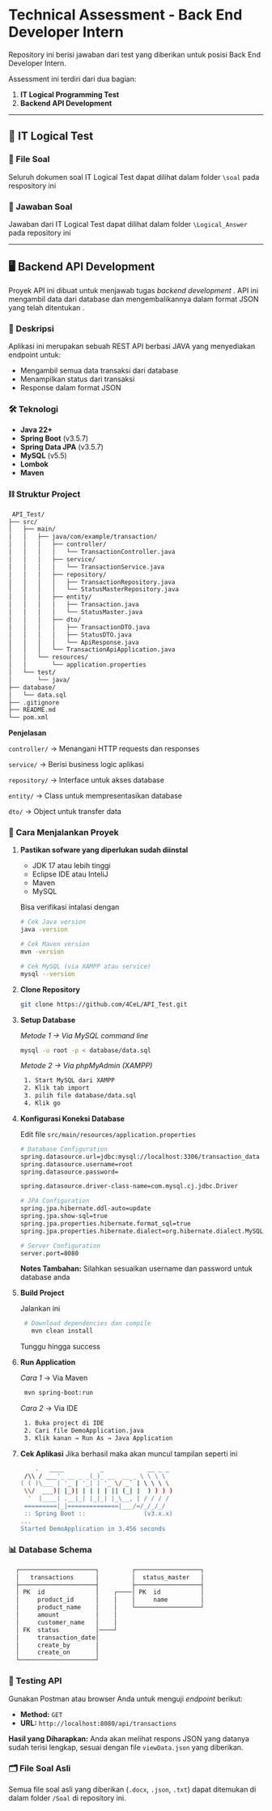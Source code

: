 # Technical Assessment - Back End Developer Intern

Repository ini berisi jawaban dari test yang diberikan untuk posisi Back End Developer Intern.

Assessment ini terdiri dari dua bagian:
1.  **IT Logical Programming Test**
2.  **Backend API Development**

---
## 🧠 IT Logical Test

### 📁 File Soal
Seluruh dokumen soal IT Logical Test dapat dilihat dalam folder `\soal` pada respository ini

### 📄 Jawaban Soal
Jawaban dari IT Logical Test dapat dilihat dalam folder `\Logical_Answer` pada repository ini

---

## 🖥️ Backend API Development

Proyek API ini dibuat untuk menjawab tugas *backend development* . API ini mengambil data dari database dan mengembalikannya dalam format JSON yang telah ditentukan .

### 📖 Deskripsi
Aplikasi ini merupakan sebuah REST API berbasi JAVA yang menyediakan endpoint untuk:
* Mengambil semua data transaksi dari database
* Menampilkan status dari transaksi
* Response dalam format JSON

### 🛠️ Teknologi
* **Java 22+**
* **Spring Boot** (v3.5.7)
* **Spring Data JPA** (v3.5.7)
* **MySQL** (v5.5)
* **Lombok**
* **Maven**

### ⛓️ Struktur Project ###
   ```bash
    API_Test/
├── src/
│   ├── main/
│   │   ├── java/com/example/transaction/
│   │   │   ├── controller/
│   │   │   │   └── TransactionController.java     
│   │   │   ├── service/
│   │   │   │   └── TransactionService.java        
│   │   │   ├── repository/
│   │   │   │   ├── TransactionRepository.java     
│   │   │   │   └── StatusMasterRepository.java
│   │   │   ├── entity/
│   │   │   │   ├── Transaction.java               
│   │   │   │   └── StatusMaster.java
│   │   │   ├── dto/
│   │   │   │   ├── TransactionDTO.java            
│   │   │   │   ├── StatusDTO.java
│   │   │   │   └── ApiResponse.java
│   │   │   └── TransactionApiApplication.java      
│   │   └── resources/
│   │       └── application.properties             
│   └── test/
│       └── java/
├── database/
│   └── data.sql                                   
├── .gitignore
├── README.md
└── pom.xml                                          
   ```
**Penjelasan**

`controller/` -> Menangani HTTP requests dan responses

`service/` -> Berisi business logic aplikasi

`repository/` -> Interface untuk akses database

`entity/` -> Class untuk mempresentasikan database

`dto/` -> Object untuk transfer data

### 🚀 Cara Menjalankan Proyek

1. **Pastikan sofware yang diperlukan sudah diinstal**
    * JDK 17 atau lebih tinggi
    * Eclipse IDE atau InteliJ
    * Maven
    * MySQL

   Bisa verifikasi intalasi dengan
    ```bash
   # Cek Java version
   java -version

   # Cek Maven version
   mvn -version

   # Cek MySQL (via XAMPP atau service)
   mysql --version
   ```

2.  **Clone Repository**
    ```bash
    git clone https://github.com/4CeL/API_Test.git
    ```

3. **Setup Database**
   
   *Metode 1 -> Via MySQL command line*
    ```bash
    mysql -u root -p < database/data.sql
    ```
   *Metode 2 -> Via phpMyAdmin (XAMPP)*
   ```bash
    1. Start MySQL dari XAMPP
    2. Klik tab import
    3. pilih file database/data.sql
    4. Klik go
    ```
4. **Konfigurasi Koneksi Database**

   Edit file `src/main/resources/application.properties`
    ```bash
    # Database Configuration
   spring.datasource.url=jdbc:mysql://localhost:3306/transaction_data
   spring.datasource.username=root
   spring.datasource.password=

   spring.datasource.driver-class-name=com.mysql.cj.jdbc.Driver

   # JPA Configuration
   spring.jpa.hibernate.ddl-auto=update
   spring.jpa.show-sql=true
   spring.jpa.properties.hibernate.format_sql=true
   spring.jpa.properties.hibernate.dialect=org.hibernate.dialect.MySQLDialect

   # Server Configuration
   server.port=8080
    ```
   **Notes Tambahan:**
   Silahkan sesuaikan username dan password untuk database anda

5. **Build Project**
   
   Jalankan ini
   ```bash
    # Download dependencies dan compile
      mvn clean install
    ```
   Tunggu hingga success

7. **Run Application**
   
   *Cara 1* -> Via Maven
   ```bash
    mvn spring-boot:run
    ```
   *Cara 2* -> Via IDE
   ```bash
    1. Buka project di IDE
    2. Cari file DemoApplication.java
    3. Klik kanan → Run As → Java Application
    ```
9. **Cek Aplikasi**
   Jika berhasil maka akan muncul tampilan seperti ini
   ```bash
       .   ____          _            __ _ _
    /\\ / ___'_ __ _ _(_)_ __  __ _ \ \ \ \
   ( ( )\___ | '_ | '_| | '_ \/ _` | \ \ \ \
    \\/  ___)| |_)| | | | | || (_| |  ) ) ) )
     '  |____| .__|_| |_|_| |_\__, | / / / /
    =========|_|==============|___/=/_/_/_/
    :: Spring Boot ::                (v3.x.x)
   ...
   Started DemoApplication in 3.456 seconds
   ```

### 📊 Database Schema
```bash
  ┌─────────────────────┐         ┌──────────────────┐
  │   transactions      │         │  status_master   │
  ├─────────────────────┤         ├──────────────────┤
  │ PK  id              │    ┌────│ PK  id           │
  │     product_id      │    │    │     name         │
  │     product_name    │    │    └──────────────────┘
  │     amount          │    │
  │     customer_name   │    │
  │ FK  status          │────┘
  │     transaction_date│
  │     create_by       │
  │     create_on       │
  └─────────────────────┘
   ```

### 🧪 Testing API

Gunakan Postman atau browser Anda untuk menguji *endpoint* berikut:

* **Method:** `GET` 
* **URL:** `http://localhost:8080/api/transactions`

**Hasil yang Diharapkan:**
Anda akan melihat respons JSON yang datanya sudah terisi lengkap, sesuai dengan file `viewData.json` yang diberikan.

### 🗂️ File Soal Asli

Semua file soal asli yang diberikan (`.docx`, `.json`, `.txt`) dapat ditemukan di dalam folder `/Soal` di repository ini.
